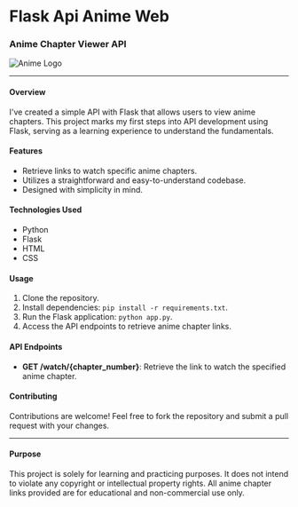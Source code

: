 # Flask Api Anime Web

### Anime Chapter Viewer API

![Anime Logo](link_to_your_image)

---

#### Overview

I've created a simple API with Flask that allows users to view anime chapters. This project marks my first steps into API development using Flask, serving as a learning experience to understand the fundamentals.

#### Features

- Retrieve links to watch specific anime chapters.
- Utilizes a straightforward and easy-to-understand codebase.
- Designed with simplicity in mind.

#### Technologies Used

- Python
- Flask
- HTML
- CSS

#### Usage

1. Clone the repository.
2. Install dependencies: `pip install -r requirements.txt`.
3. Run the Flask application: `python app.py`.
4. Access the API endpoints to retrieve anime chapter links.

#### API Endpoints

- **GET /watch/{chapter_number}**: Retrieve the link to watch the specified anime chapter.

#### Contributing

Contributions are welcome! Feel free to fork the repository and submit a pull request with your changes.

---
#### Purpose

This project is solely for learning and practicing purposes. It does not intend to violate any copyright or intellectual property rights. All anime chapter links provided are for educational and non-commercial use only.
